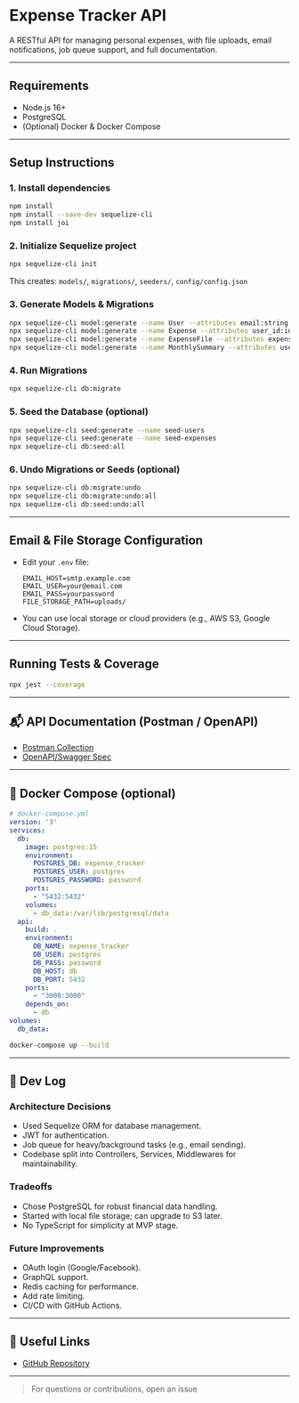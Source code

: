  
# Expense Tracker API

A RESTful API for managing personal expenses, with file uploads, email notifications, job queue support, and full documentation.

---

##  Requirements

- Node.js 16+
- PostgreSQL
- (Optional) Docker & Docker Compose

---

##  Setup Instructions

### 1. Install dependencies

```sh
npm install
npm install --save-dev sequelize-cli
npm install joi
```

### 2. Initialize Sequelize project

```sh
npx sequelize-cli init
```
This creates: `models/`, `migrations/`, `seeders/`, `config/config.json`

### 3. Generate Models & Migrations

```sh
npx sequelize-cli model:generate --name User --attributes email:string,name:string,password_hash:string
npx sequelize-cli model:generate --name Expense --attributes user_id:integer,amount:decimal,category:string,description:text,incurred_at:date
npx sequelize-cli model:generate --name ExpenseFile --attributes expense_id:integer,filename:string,file_url:string
npx sequelize-cli model:generate --name MonthlySummary --attributes user_id:integer,month:date,total_amount:decimal,category_data:json
```

### 4. Run Migrations

```sh
npx sequelize-cli db:migrate
```

### 5. Seed the Database (optional)

```sh
npx sequelize-cli seed:generate --name seed-users
npx sequelize-cli seed:generate --name seed-expenses
npx sequelize-cli db:seed:all
```

### 6. Undo Migrations or Seeds (optional)

```sh
npx sequelize-cli db:migrate:undo
npx sequelize-cli db:migrate:undo:all
npx sequelize-cli db:seed:undo:all
```

---

##  Email & File Storage Configuration

- Edit your `.env` file:
  ```
  EMAIL_HOST=smtp.example.com
  EMAIL_USER=your@email.com
  EMAIL_PASS=yourpassword
  FILE_STORAGE_PATH=uploads/
  ```
- You can use local storage or cloud providers (e.g., AWS S3, Google Cloud Storage).

---

##  Running Tests & Coverage

```sh
npx jest --coverage
```

---

## 📬 API Documentation (Postman / OpenAPI)

- [Postman Collection](./docs/expense-tracker.postman_collection.json)
- [OpenAPI/Swagger Spec](./docs/openapi.yaml)

---

## 🐳 Docker Compose (optional)

```yaml
# docker-compose.yml
version: '3'
services:
  db:
    image: postgres:15
    environment:
      POSTGRES_DB: expense_tracker
      POSTGRES_USER: postgres
      POSTGRES_PASSWORD: password
    ports:
      - "5432:5432"
    volumes:
      - db_data:/var/lib/postgresql/data
  api:
    build: .
    environment:
      DB_NAME: expense_tracker
      DB_USER: postgres
      DB_PASS: password
      DB_HOST: db
      DB_PORT: 5432
    ports:
      - "3000:3000"
    depends_on:
      - db
volumes:
  db_data:
```

```sh
docker-compose up --build
```

---

## 📝 Dev Log

### Architecture Decisions
- Used Sequelize ORM for database management.
- JWT for authentication.
- Job queue for heavy/background tasks (e.g., email sending).
- Codebase split into Controllers, Services, Middlewares for maintainability.

### Tradeoffs
- Chose PostgreSQL for robust financial data handling.
- Started with local file storage; can upgrade to S3 later.
- No TypeScript for simplicity at MVP stage.

### Future Improvements
- OAuth login (Google/Facebook).
- GraphQL support.
- Redis caching for performance.
- Add rate limiting.
- CI/CD with GitHub Actions.

---

## 📎 Useful Links

- [GitHub Repository](https://github.com/ZayedShayaa/expense-tracker-api)

---

> For questions or contributions, open an issue